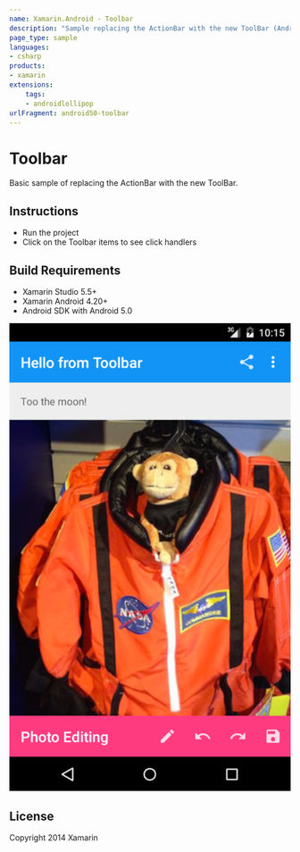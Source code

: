 ```yaml
---
name: Xamarin.Android - Toolbar
description: "Sample replacing the ActionBar with the new ToolBar (Android Lollipop)"
page_type: sample
languages:
- csharp
products:
- xamarin
extensions:
    tags:
    - androidlollipop
urlFragment: android50-toolbar
---
```

# Toolbar

Basic sample of replacing the ActionBar with the new ToolBar.

## Instructions

* Run the project
* Click on the Toolbar items to see click handlers

## Build Requirements

* Xamarin Studio 5.5+
* Xamarin Android 4.20+
* Android SDK with Android 5.0

![Toolbar application screenshot](Screenshots/MultipleToolbars.png "Toolbar application screenshot")

## License

Copyright 2014 Xamarin
